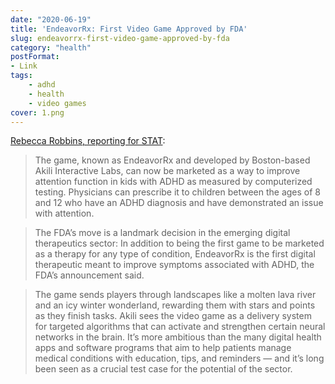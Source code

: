 ```yaml
---
date: "2020-06-19"
title: 'EndeavorRx: First Video Game Approved by FDA'
slug: endeavorrx-first-video-game-approved-by-fda
category: "health"
postFormat:
- Link
tags:
    - adhd
    - health
    - video games
cover: 1.png
---
```


[Rebecca Robbins, reporting for STAT](https://www.statnews.com/2020/06/15/fda-akili-adhd-endeavorrx/?utm_source=nextdraft&utm_medium=email):
> The game, known as EndeavorRx and developed by Boston-based Akili Interactive Labs, can now be marketed as a way to improve attention function in kids with ADHD as measured by computerized testing. Physicians can prescribe it to children between the ages of 8 and 12 who have an ADHD diagnosis and have demonstrated an issue with attention.

> The FDA’s move is a landmark decision in the emerging digital therapeutics sector: In addition to being the first game to be marketed as a therapy for any type of condition, EndeavorRx is the first digital therapeutic meant to improve symptoms associated with ADHD, the FDA’s announcement said.

> The game sends players through landscapes like a molten lava river and an icy winter wonderland, rewarding them with stars and points as they finish tasks. Akili sees the video game as a delivery system for targeted algorithms that can activate and strengthen certain neural networks in the brain. It’s more ambitious than the many digital health apps and software programs that aim to help patients manage medical conditions with education, tips, and reminders — and it’s long been seen as a crucial test case for the potential of the sector.
